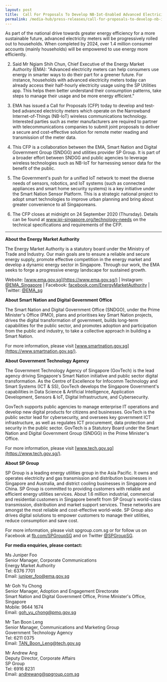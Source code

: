 ```yaml
---
layout: post
title:  Call For Proposals To Develop NB-Iot-Enabled Advanced Electricity Meters
permalink: /media-hub/press-releases/call-for-proposals-to-develop-nb-iot-enabled-advanced-electricity-meters
---
```


As part of the national drive towards greater energy efficiency for a more sustainable future, advanced electricity meters will be progressively rolled out to households. When completed by 2024, over 1.4 million consumer accounts (mainly households) will be empowered to use energy more efficiently.

2. Said Mr Ngiam Shih Chun, Chief Executive of the Energy Market Authority (EMA): "Advanced electricity meters can help consumers use energy in smarter ways to do their part for a greener future. For instance, households with advanced electricity meters today can already access their half-hourly electricity usage using the SP Utilities app. This helps them better understand their consumption patterns, take steps to manage their usage and be more energy efficient."

3. EMA has issued a Call for Proposals (CFP) today to develop and test-bed advanced electricity meters which operate on the Narrowband Internet-of-Things (NB-IoT) wireless communications technology. Interested parties such as meter manufacturers are required to partner with telecommunications companies to submit joint proposals to deliver a secure and cost-effective solution for remote meter reading and transmission of the meter data.

4. This CFP is a collaboration between the EMA, Smart Nation and Digital Government Group (SNDGG) and utilities provider SP Group. It is part of a broader effort between SNDGG and public agencies to leverage wireless technologies such as NB-IoT for harnessing sensor data for the benefit of the public.

5. The Government's push for a unified IoT network to meet the diverse needs of sensors, robotics, and IoT systems (such as connected appliances and smart home security systems) is a key initiative under the Smart Nation Sensor Platform. This is a strategic national project to adopt smart technologies to improve urban planning and bring about greater convenience to all Singaporeans.

6. The CFP closes at midnight on 24 September 2020 (Thursday). Details can be found at  www.ipi-singapore.org/technology-needs on the technical specifications and requirements of the CFP.

---

**About the Energy Market Authority**

The Energy Market Authority is a statutory board under the Ministry of Trade and Industry. Our main goals are to ensure a reliable and secure energy supply, promote effective competition in the energy market and develop a dynamic energy sector in Singapore. Through our work, the EMA seeks to forge a progressive energy landscape for sustained growth.

Website: [www.ema.gov.sg](https://www.ema.gov.sg/) | Instagram: [@EMA_Singapore](https://www.instagram.com/EMA_Singapore/) | Facebook: [facebook.com/EnergyMarketAuthority](https://www.facebook.com/EnergyMarketAuthority) | Twitter: [@EMA_sg](https://twitter.com/EMA_sg)

**About Smart Nation and Digital Government Office**

The Smart Nation and Digital Government Office (SNDGO), under the Prime Minister's Office (PMO), plans and prioritises key Smart Nation projects, drives the digital transformation of government, builds long-term capabilities for the public sector, and promotes adoption and participation from the public and industry, to take a collective approach in building a Smart Nation.

For more information, please visit [www.smartnation.gov.sg](https://www.smartnation.gov.sg/).

**About Government Technology Agency**

The Government Technology Agency of Singapore (GovTech) is the lead agency driving Singapore's Smart Nation initiative and public sector digital transformation.  As the Centre of Excellence for Infocomm Technology and Smart Systems (ICT & SS), GovTech develops the Singapore Government's capabilities in Data Science & Artificial Intelligence, Application Development, Sensors & IoT, Digital Infrastructure, and Cybersecurity.

GovTech supports public agencies to manage enterprise IT operations and develop new digital products for citizens and businesses. GovTech is the public sector lead for cybersecurity, and oversees key government ICT infrastructure, as well as regulates ICT procurement, data protection and security in the public sector. GovTech is a Statutory Board under the Smart Nation and Digital Government Group (SNDGG) in the Prime Minister's Office.

For more information, please visit [www.tech.gov.sg](https://www.tech.gov.sg/).

**About SP Group**

SP Group is a leading energy utilities group in the Asia Pacific. It owns and operates electricity and gas transmission and distribution businesses in Singapore and Australia, and district cooling businesses in Singapore and China. SP Group is committed to providing customers with reliable and efficient energy utilities services. About 1.6 million industrial, commercial and residential customers in Singapore benefit from SP Group's world-class transmission, distribution and market support services. These networks are amongst the most reliable and cost-effective world-wide. SP Group also drives digital solutions to empower customers to manage their utilities, reduce consumption and save cost.

For more information, please visit spgroup.com.sg or for follow us on Facebook at [fb.com/SPGroupSG](https://www.facebook.com/SPGroupSG/) and on Twitter [@SPGroupSG](https://twitter.com/spgroupsg).

**For media enquiries, please contact:**

Ms Juniper Foo</br>
Senior Manager, Corporate Communications</br>
Energy Market Authority</br>
Tel: 6376 7701</br>
Email: [juniper_foo@ema.gov.sg](mailto:juniper_foo@ema.gov.sg)

Mr Goh Yu Chong</br>
Senior Manager, Adoption and Engagement Directorate</br>
Smart Nation and Digital Government Office, Prime Minister's Office, Singapore</br>
Mobile: 9644 1674</br>
Email: [goh_yu_chong@pmo.gov.sg](mailto:goh_yu_chong@pmo.gov.sg)

Mr Tan Boon Leng</br>
Senior Manager, Communications and Marketing Group</br>
Government Technology Agency</br>
Tel: 6211 0375</br>
Email: [TAN_Boon_Leng@tech.gov.sg](mailto:TAN_Boon_Leng@tech.gov.sg)

Mr Andrew Ang</br>
Deputy Director, Corporate Affairs</br>
SP Group</br>
Tel: 6916 8231</br>
Email: [andrewang@spgroup.com.sg](mailto:andrewang@spgroup.com.sg)
